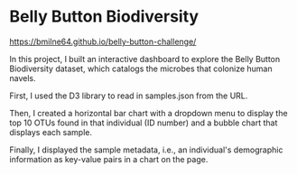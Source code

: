 # Belly Button Biodiversity 

https://bmilne64.github.io/belly-button-challenge/

In this project, I built an interactive dashboard to explore the Belly Button Biodiversity dataset, which catalogs the microbes that colonize human navels.

First, I used the D3 library to read in samples.json from the URL. 

Then, I created a horizontal bar chart with a dropdown menu to display the top 10 OTUs found in that individual (ID number) and a bubble chart that displays each sample.

Finally, I displayed the sample metadata, i.e., an individual's demographic information as key-value pairs in a chart on the page. 

